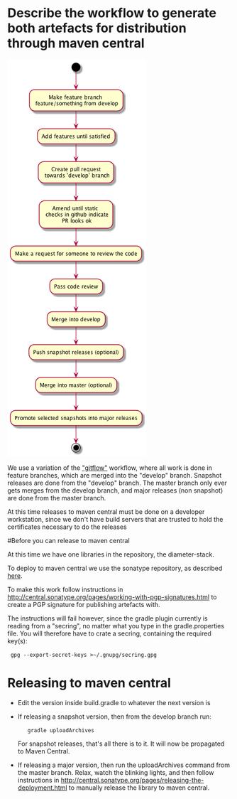 #  Describe the workflow to generate both artefacts for distribution through maven central

![workflow](workflow.png)

We use a variation of the ["gitflow"](https://www.atlassian.com/git/tutorials/comparing-workflows/gitflow-workflow) workflow, where all work is done in feature branches,  which are merged into the "develop" branch.   Snapshot releases are done from the "develop" branch.  The master branch only ever gets merges from the develop branch, and major releases (non snapshot) are done from the master branch.

At this time releases to maven central must be done on a developer workstation, since we don't have build servers that are trusted to hold the certificates necessary to do the releases


#Before you can release to maven central

At this time we have one libraries in the repository, the diameter-stack.


To deploy to maven central we use the sonatype repository, as described [here](http://central.sonatype.org/pages/ossrh-guide.html).


To make this work follow instructions in http://central.sonatype.org/pages/working-with-pgp-signatures.html to create  a PGP signature for publishing artefacts with.

The instructions will fail however, since the gradle plugin currently is reading from a "secring", no matter what you type in the gradle.properties file.  You will therefore have to crate a secring, containing the required key(s):


     gpg --export-secret-keys >~/.gnupg/secring.gpg
     


# Releasing to maven central

* Edit the  version inside build.gradle to whatever the next version is
* If releasing a snapshot version, then from the develop branch run:
     
     
         gradle uploadArchives
         
  For snapshot releases, that's all there is to it. It will now be propagated to Maven Central.
    
* If releasing a major version, then run the uploadArchives command from the master branch.   Relax, watch the blinking lights, and then follow instructions in http://central.sonatype.org/pages/releasing-the-deployment.html to manually release the library to maven central.
